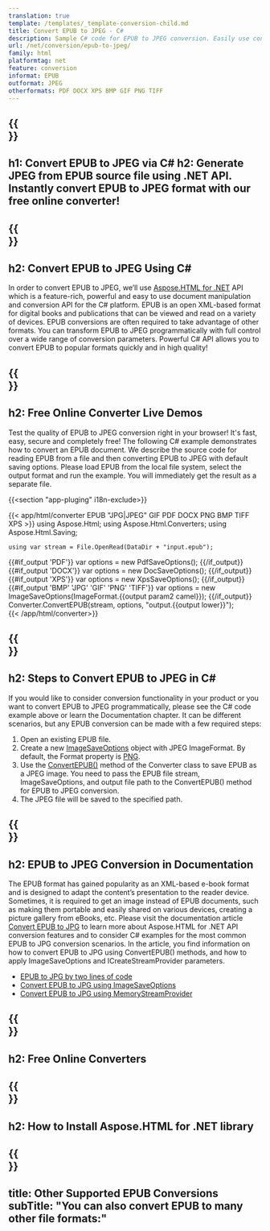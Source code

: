 ```yaml
---
translation: true
template: /templates/_template-conversion-child.md
title: Convert EPUB to JPEG - C#
description: Sample C# code for EPUB to JPEG conversion. Easily use converter API within ASP.NET or any .NET application. Try online EPUB to JPEG Converter for free!
url: /net/conversion/epub-to-jpeg/
family: html
platformtag: net
feature: conversion
informat: EPUB
outformat: JPEG
otherformats: PDF DOCX XPS BMP GIF PNG TIFF
---
```


{{<section banner>}}
---
h1: Convert EPUB to JPEG via C#
h2: Generate JPEG from EPUB source file using .NET API. Instantly convert EPUB to JPEG format with our free online converter!
---

{{<section overview>}}
---
h2: Convert EPUB to JPEG Using C#
---

In order to convert EPUB to JPEG, we’ll use [Aspose.HTML for .NET](https://products.aspose.com/html/net/) API which is a feature-rich, powerful and easy to use document manipulation and conversion API for the C# platform. EPUB is an open XML-based format for digital books and publications that can be viewed and read on a variety of devices. EPUB conversions are often required to take advantage of other formats. You can transform EPUB to JPEG programmatically with full control over a wide range of conversion parameters. Powerful C# API allows you to convert EPUB to popular formats quickly and in high quality!

{{<section demos>}}
---
h2: Free Online Converter Live Demos
---

Test the quality of EPUB to JPEG conversion right in your browser! It's fast, easy, secure and completely free! The following C# example demonstrates how to convert an EPUB document. We describe the source code for reading EPUB from a file and then converting EPUB to JPEG with default saving options. Please load EPUB from the local file system, select the output format and run the example. You will immediately get the result as a separate file.

{{<section "app-pluging" i18n-exclude>}}

{{< app/html/converter EPUB "JPG|JPEG" GIF PDF DOCX PNG BMP TIFF XPS >}}
using Aspose.Html;
using Aspose.Html.Converters;
using Aspose.Html.Saving;

    using var stream = File.OpenRead(DataDir + "input.epub");
{{#if_output 'PDF'}}
    var options = new PdfSaveOptions();
{{/if_output}}
{{#if_output 'DOCX'}}
    var options = new DocSaveOptions();
{{/if_output}}
{{#if_output 'XPS'}}
    var options = new XpsSaveOptions();
{{/if_output}}
{{#if_output 'BMP' 'JPG' 'GIF' 'PNG' 'TIFF'}}
    var options = new ImageSaveOptions(ImageFormat.{{output param2 camel}});
{{/if_output}}
    Converter.ConvertEPUB(stream, options, "output.{{output lower}}");   
{{< /app/html/converter>}}


{{<section steps>}}
---
h2: Steps to Convert EPUB to JPEG in C#
---

If you would like to consider conversion functionality in your product or you want to convert EPUB to JPEG programmatically, please see the C# code example above or learn the Documentation chapter. It can be different scenarios, but any EPUB conversion can be made with a few required steps:

1.  Open an existing EPUB file.
1.  Create a new [ImageSaveOptions](https://apireference.aspose.com/html/net/aspose.html.saving/imagesaveoptions) object with JPEG ImageFormat. By default, the Format property is [PNG](https://apireference.aspose.com/html/net/aspose.html.rendering.image/imageformat).
1.  Use the [ConvertEPUB()](https://apireference.aspose.com/html/net/aspose.html.converters.converter/convertepub/methods/27) method of the Converter class to save EPUB as a JPEG image. You need to pass the EPUB file stream, ImageSaveOptions, and output file path to the ConvertEPUB() method for EPUB to JPEG conversion.
1.  The JPEG file will be saved to the specified path.


{{<section documentation>}}
---
h2: EPUB to JPEG Conversion in Documentation
---

The EPUB format has gained popularity as an XML-based e-book format and is designed to adapt the content’s presentation to the reader device. Sometimes, it is required to get an image instead of EPUB documents, such as making them portable and easily shared on various devices, creating a picture gallery from eBooks, etc. Please visit the documentation article [Convert EPUB to JPG](https://docs.aspose.com/html/net/converting-between-formats/epub-to-jpg/) to learn more about Aspose.HTML for .NET API conversion features and to consider C# examples for the most common EPUB to JPG conversion scenarios. In the article, you find information on how to convert EPUB to JPG using ConvertEPUB() methods, and how to apply ImageSaveOptions and ICreateStreamProvider parameters.
  - <a href="https://docs.aspose.com/html/net/converting-between-formats/epub-to-jpg/#epub-to-jpg-by-two-lines-of-code" target="_blank">EPUB to JPG by two lines of code</a>
  - <a href="https://docs.aspose.com/html/net/converting-between-formats/epub-to-jpg/#convert-epub-to-jpg-using-imagesaveoptions" target="_blank">Convert EPUB to JPG using ImageSaveOptions</a>
  - <a href="https://docs.aspose.com/html/net/converting-between-formats/epub-to-jpg/#output-stream-providers" target="_blank">Convert EPUB to JPG using MemoryStreamProvider</a>  

{{<section online-converters>}}
---
h2: Free Online Converters
---

{{<section get-started>}}
---
h2: How to Install Aspose.HTML for .NET library
---

{{<section other-conversions>}}
---
title: Other Supported EPUB Conversions
subTitle: "You can also convert EPUB to many other file formats:"
---